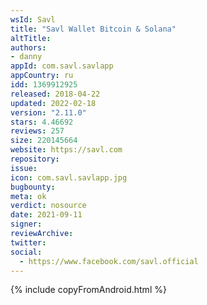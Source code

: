 ```yaml
---
wsId: Savl
title: "Savl Wallet Bitcoin & Solana"
altTitle: 
authors:
- danny
appId: com.savl.savlapp
appCountry: ru
idd: 1369912925
released: 2018-04-22
updated: 2022-02-18
version: "2.11.0"
stars: 4.46692
reviews: 257
size: 220145664
website: https://savl.com
repository: 
issue: 
icon: com.savl.savlapp.jpg
bugbounty: 
meta: ok
verdict: nosource
date: 2021-09-11
signer: 
reviewArchive:
twitter: 
social:
  - https://www.facebook.com/savl.official
---
```


{% include copyFromAndroid.html %}
